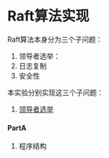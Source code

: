 # Raft算法实现
Raft算法本身分为三个子问题：
1. 领导者选举：
2. 日志复制
3. 安全性

本实验分别实现这三个子问题：

1. [领导者选举](####-PartA)

#### PartA
 1.  程序结构
   